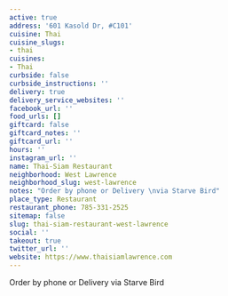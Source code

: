 ```yaml
---
active: true
address: '601 Kasold Dr, #C101'
cuisine: Thai
cuisine_slugs:
- thai
cuisines:
- Thai
curbside: false
curbside_instructions: ''
delivery: true
delivery_service_websites: ''
facebook_url: ''
food_urls: []
giftcard: false
giftcard_notes: ''
giftcard_url: ''
hours: ''
instagram_url: ''
name: Thai-Siam Restaurant
neighborhood: West Lawrence
neighborhood_slug: west-lawrence
notes: "Order by phone or Delivery \nvia Starve Bird"
place_type: Restaurant
restaurant_phone: 785-331-2525
sitemap: false
slug: thai-siam-restaurant-west-lawrence
social: ''
takeout: true
twitter_url: ''
website: https://www.thaisiamlawrence.com
---
```


Order by phone or Delivery 
via Starve Bird